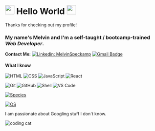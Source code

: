 # <img src="https://i.gifer.com/origin/f9/f90fc85cf18e351c565692dcb1c0feeb_w200.webp" width="30px"> Hello World  <img src="https://i.gifer.com/origin/f9/f90fc85cf18e351c565692dcb1c0feeb_w200.webp" width="30px">
Thanks for checking out my profile!
### My name's Melvin and I'm a self-taught / bootcamp-trained _Web Developer_.

**Contact Me:**
[![Linkedin: MelvinSpeckamp](https://img.shields.io/badge/-MelvinSpeckamp-blue?style=flat-square&logo=Linkedin&logoColor=white&link=https://www.linkedin.com/in/melvin-speckamp-webdev/)](https://www.linkedin.com/in/melvin-speckamp-webdev/)
[![Gmail Badge](https://img.shields.io/badge/-doctype.melvin@gmail.com-c14438?style=flat-square&logo=Gmail&logoColor=white&link=mailto:doctype.melvin@gmail.com)](mailto:doctype.melvin@gmail.com)

#### What I know
![HTML](https://camo.githubusercontent.com/44173498fb8d679b663deaf735ccd89cb0fa7ff33a93ae127ad89a5a9aa2ca0f/68747470733a2f2f696d672e736869656c64732e696f2f7374617469632f76313f6c6162656c3d266d6573736167653d48544d4c26636f6c6f723d453334463236267374796c653d666f722d7468652d6261646765266c6f676f3d48544d4c35266c6f676f436f6c6f723d7768697465266c6f676f57696474683d266c6162656c436f6c6f723d266c696e6b3d "HTML 5 Logo")
![CSS](https://camo.githubusercontent.com/ed4adc9951f3c5f9bb6a4808ea303e3b3b1ee31de0406ac4db5a098e4584c799/68747470733a2f2f696d672e736869656c64732e696f2f7374617469632f76313f6c6162656c3d266d6573736167653d43535326636f6c6f723d313537324236267374796c653d666f722d7468652d6261646765266c6f676f3d43535333266c6f676f436f6c6f723d7768697465266c6f676f57696474683d266c6162656c436f6c6f723d266c696e6b3d "CSS Logo")
![JavaScript](https://camo.githubusercontent.com/3fd5ac586d52c034d07d12fa25deeffd4eb60840b56e900f8526f1676a1f065a/68747470733a2f2f696d672e736869656c64732e696f2f7374617469632f76313f6c6162656c3d266d6573736167653d4a61766173637269707426636f6c6f723d463744463145267374796c653d666f722d7468652d6261646765266c6f676f3d4a617661736372697074266c6f676f436f6c6f723d626c61636b266c6f676f57696474683d266c6162656c436f6c6f723d266c696e6b3d "JavaScript Logo")
![React](https://img.shields.io/badge/react%20-%2300D9FF.svg?&style=for-the-badge&logo=react&logoColor=white)

![Git](https://img.shields.io/badge/-Git-black?style=flat-square&logo=git)
![GitHub](https://img.shields.io/badge/-GitHub-181717?style=flat-square&logo=github)
![Shell](https://img.shields.io/badge/-Shell-blasck?style=plastic&logo=Shell)
![VS Code](https://img.shields.io/badge/-VS%20Code-007ACC?style=plastic&logo=visual-studio-code)

[![Species](https://img.shields.io/badge/Species-Homo_sapiens-success?style=flat-square&logo=mailchimp&logoColor=white)](https://en.wikipedia.org/wiki/Homo_sapiens)

[![OS](https://img.shields.io/badge/OS-Linux-informational?style=flat-square&logo=linux&logoColor=white)](https://en.wikipedia.org/wiki/Linux)

I am passionate about Googling stuff I don't know.

![coding cat](https://media4.giphy.com/media/13HBDT4QSTpveU/200w.gif?cid=6c09b952ljt3oosq8qexev3uif4pupoohp6mts1ssi1rvntl&rid=200w.gif&ct=g)
